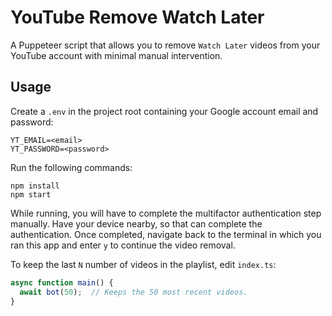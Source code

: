 # YouTube Remove Watch Later

A Puppeteer script that allows you to remove `Watch Later` videos from your YouTube account with minimal manual intervention.

## Usage

Create a `.env` in the project root containing your Google account email and password:

```env
YT_EMAIL=<email>
YT_PASSWORD=<password>
```

Run the following commands:

```
npm install
npm start
```

While running, you will have to complete the multifactor authentication step manually. Have your device nearby, so that can complete the authentication. Once
completed, navigate back to the terminal in which you ran this app and enter `y` to continue the video removal.

To keep the last `N` number of videos in the playlist, edit `index.ts`:

```ts
async function main() {
  await bot(50);  // Keeps the 50 most recent videos.
}
```
